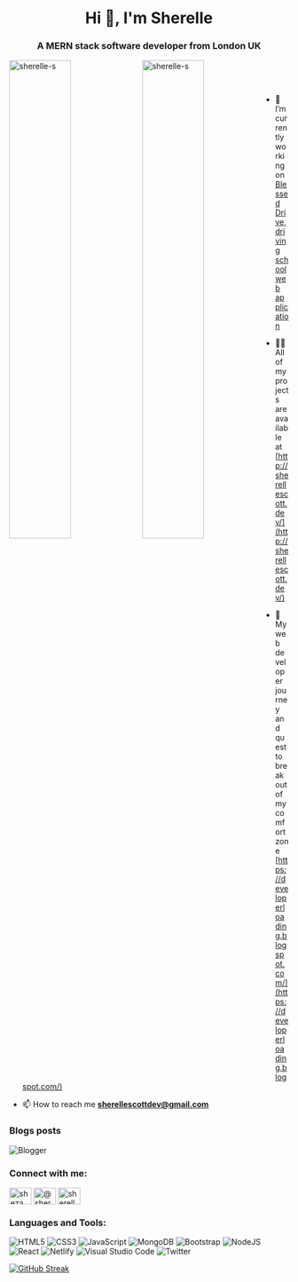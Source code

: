 <h1 align="center">Hi 👋, I'm Sherelle</h1>
<h3 align="center">A MERN stack software developer from London UK</h3>
<!-- changed width from 47% to 44% after i temp hid stats-->
<p><img align="left" width="47%" src="https://github-readme-stats.vercel.app/api/top-langs?username=sherelle-s&show_icons=true&theme=github_dark&locale=en&layout=compact" alt="sherelle-s" /></p>

<!--[![GitHub Streak](https://streak-stats.demolab.com/?user=sherelle-s&theme=github-dark-blue)](https://git.io/streak-stats)-->

<p>&nbsp;<img align="left"  width="47%" src="https://github-readme-stats.vercel.app/api?username=sherelle-s&show_icons=true&theme=github_dark&locale=en" alt="sherelle-s" /></p>

<p>  
</p>
<br>
  
- 🔭 I’m currently working on [Blessed Drive, driving school web application](https://github.com/Sherelle-S/BlessedDrive.io)

- 👨‍💻 All of my projects are available at [http://sherellescott.dev/](http://sherellescott.dev/)

- 📝 My web developer journey and quest to break out of my comfort zone [https://developerloading.blogspot.com/](https://developerloading.blogspot.com/)

- 📫 How to reach me **sherellescottdev@gmail.com**</p>

### Blogs posts
![Blogger](https://img.shields.io/badge/Blogger-FF5722?style=for-the-badge&logo=blogger&logoColor=white)
<!-- Dev.to blog](https://img.shields.io/badge/dev.to-0A0A0A?style=for-the-badge&logo=dev.to&logoColor=white)-->
<!-- BLOG-POST-LIST:START -->
<!-- BLOG-POST-LIST:END -->

<h3 align="left">Connect with me:</h3>
<p align="left">
<a href="https://dev.to/sheza" target="blank"><img align="center" src="https://raw.githubusercontent.com/rahuldkjain/github-profile-readme-generator/master/src/images/icons/Social/devto.svg" alt="sheza" height="30" width="40" /></a>
<a href="https://twitter.com/@sherellie1" target="blank"><img align="center" src="https://raw.githubusercontent.com/rahuldkjain/github-profile-readme-generator/master/src/images/icons/Social/twitter.svg" alt="@sherellie1" height="30" width="40" /></a>
<a href="https://linkedin.com/in/sherelle scott" target="blank"><img align="center" src="https://raw.githubusercontent.com/rahuldkjain/github-profile-readme-generator/master/src/images/icons/Social/linked-in-alt.svg" alt="sherelle scott" height="30" width="40" /></a>
</p>

<h3 align="left">Languages and Tools:</h3>

![HTML5](https://img.shields.io/badge/html5-%23E34F26.svg?style=for-the-badge&logo=html5&logoColor=white)
![CSS3](https://img.shields.io/badge/css3-%231572B6.svg?style=for-the-badge&logo=css3&logoColor=white)
![JavaScript](https://img.shields.io/badge/javascript-%23323330.svg?style=for-the-badge&logo=javascript&logoColor=%23F7DF1E)
![MongoDB](https://img.shields.io/badge/MongoDB-%234ea94b.svg?style=for-the-badge&logo=mongodb&logoColor=white)
![Bootstrap](https://img.shields.io/badge/bootstrap-%23563D7C.svg?style=for-the-badge&logo=bootstrap&logoColor=white)
![NodeJS](https://img.shields.io/badge/node.js-6DA55F?style=for-the-badge&logo=node.js&logoColor=white)
![React](https://img.shields.io/badge/react-%2320232a.svg?style=for-the-badge&logo=react&logoColor=%2361DAFB)
![Netlify](https://img.shields.io/badge/netlify-%23000000.svg?style=for-the-badge&logo=netlify&logoColor=#00C7B7)
![Visual Studio Code](https://img.shields.io/badge/Visual%20Studio%20Code-0078d7.svg?style=for-the-badge&logo=visual-studio-code&logoColor=white)
![Twitter](https://img.shields.io/badge/Twitter-%231DA1F2.svg?style=for-the-badge&logo=Twitter&logoColor=white)
<!--![TailwindCSS](https://img.shields.io/badge/tailwindcss-%2338B2AC.svg?style=for-the-badge&logo=tailwind-css&logoColor=white)-->

[![GitHub Streak](https://streak-stats.demolab.com/?user=sherelle-s&theme=github-dark-blue)](https://git.io/streak-stats)

